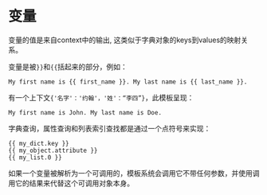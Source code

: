 # 变量

变量的值是来自context中的输出, 这类似于字典对象的keys到values的映射关系。

变量是被`}}`和`{{`括起来的部分，例如：

```text
My first name is {{ first_name }}. My last name is {{ last_name }}.
```

有一个上下文`{'名字'：'约翰'，'姓'：“李四”}`，此模板呈现：

```text
My first name is John. My last name is Doe.
```

字典查询，属性查询和列表索引查找都是通过一个点符号来实现：

```text
{{ my_dict.key }}
{{ my_object.attribute }}
{{ my_list.0 }}
```

如果一个变量被解析为一个可调用的，模板系统会调用它不带任何参数，并使用调用它的结果来代替这个可调用对象本身。

